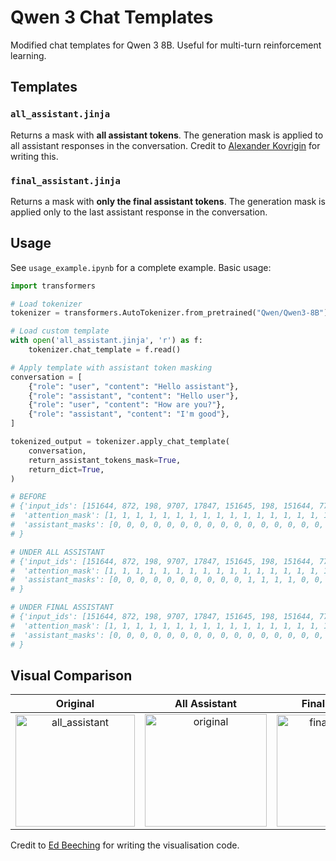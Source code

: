 # Qwen 3 Chat Templates

Modified chat templates for Qwen 3 8B. Useful for multi-turn reinforcement learning.

## Templates

### `all_assistant.jinja`
Returns a mask with **all assistant tokens**. The generation mask is applied to all assistant responses in the conversation.
Credit to [Alexander Kovrigin](https://huggingface.co/Qwen/Qwen3-8B/discussions/14) for writing this.

### `final_assistant.jinja` 
Returns a mask with **only the final assistant tokens**. The generation mask is applied only to the last assistant response in the conversation.

## Usage

See `usage_example.ipynb` for a complete example. Basic usage:

```python
import transformers

# Load tokenizer
tokenizer = transformers.AutoTokenizer.from_pretrained("Qwen/Qwen3-8B")

# Load custom template
with open('all_assistant.jinja', 'r') as f:
    tokenizer.chat_template = f.read()

# Apply template with assistant token masking
conversation = [
    {"role": "user", "content": "Hello assistant"},
    {"role": "assistant", "content": "Hello user"},
    {"role": "user", "content": "How are you?"},
    {"role": "assistant", "content": "I'm good"},
]

tokenized_output = tokenizer.apply_chat_template(
    conversation,
    return_assistant_tokens_mask=True,
    return_dict=True,
)

# BEFORE
# {'input_ids': [151644, 872, 198, 9707, 17847, 151645, 198, 151644, 77091, 198, 9707, 1196, 151645, 198, 151644, 872, 198, 4340, 525, 498, 30, 151645, 198, 151644, 77091, 198, 151667, 271, 151668, 271, 40, 2776, 1661, 151645, 198], 
#  'attention_mask': [1, 1, 1, 1, 1, 1, 1, 1, 1, 1, 1, 1, 1, 1, 1, 1, 1, 1, 1, 1, 1, 1, 1, 1, 1, 1, 1, 1, 1, 1, 1, 1, 1, 1, 1],
#  'assistant_masks': [0, 0, 0, 0, 0, 0, 0, 0, 0, 0, 0, 0, 0, 0, 0, 0, 0, 0, 0, 0, 0, 0, 0, 0, 0, 0, 0, 0, 0, 0, 0, 0, 0, 0, 0]
# }

# UNDER ALL ASSISTANT
# {'input_ids': [151644, 872, 198, 9707, 17847, 151645, 198, 151644, 77091, 198, 9707, 1196, 151645, 198, 151644, 872, 198, 4340, 525, 498, 30, 151645, 198, 151644, 77091, 198, 151667, 271, 151668, 271, 40, 2776, 1661, 151645, 198], 
#  'attention_mask': [1, 1, 1, 1, 1, 1, 1, 1, 1, 1, 1, 1, 1, 1, 1, 1, 1, 1, 1, 1, 1, 1, 1, 1, 1, 1, 1, 1, 1, 1, 1, 1, 1, 1, 1],
#  'assistant_masks': [0, 0, 0, 0, 0, 0, 0, 0, 0, 0, 1, 1, 1, 1, 0, 0, 0, 0, 0, 0, 0, 0, 0, 0, 0, 0, 1, 1, 1, 1, 1, 1, 1, 1, 1]
# }

# UNDER FINAL ASSISTANT
# {'input_ids': [151644, 872, 198, 9707, 17847, 151645, 198, 151644, 77091, 198, 9707, 1196, 151645, 198, 151644, 872, 198, 4340, 525, 498, 30, 151645, 198, 151644, 77091, 198, 151667, 271, 151668, 271, 40, 2776, 1661, 151645, 198], 
#  'attention_mask': [1, 1, 1, 1, 1, 1, 1, 1, 1, 1, 1, 1, 1, 1, 1, 1, 1, 1, 1, 1, 1, 1, 1, 1, 1, 1, 1, 1, 1, 1, 1, 1, 1, 1, 1],
#  'assistant_masks': [0, 0, 0, 0, 0, 0, 0, 0, 0, 0, 0, 0, 0, 0, 0, 0, 0, 0, 0, 0, 0, 0, 0, 0, 0, 0, 1, 1, 1, 1, 1, 1, 1, 1, 1]
# }

```

## Visual Comparison

| Original | All Assistant | Final Assistant |
|:---:|:---:|:---:|
| <img width="191" height="179" alt="all_assistant" src="https://github.com/user-attachments/assets/f63d0c6d-8cb8-48b3-b8d4-bb70f02134a8" />| <img width="195" height="180" alt="original" src="https://github.com/user-attachments/assets/d8655a4a-931b-4eb5-aecf-60b47b4da708" />  | <img width="195" height="179" alt="final_assistant" src="https://github.com/user-attachments/assets/c1842f4e-55f3-4e1f-8732-fe214089fb0b" /> |

Credit to [Ed Beeching](https://huggingface.co/Qwen/Qwen3-8B/discussions/14) for writing the visualisation code.